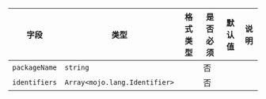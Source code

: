 | 字段 | 类型 | 格式类型 | 是否必须 | 默认值 | 说明 |
|---|---|---|---|---|---|
| `packageName` | `string` |  | 否 |  |
| `identifiers` | `Array<mojo.lang.Identifier>` |  | 否 |  |
